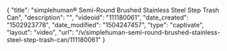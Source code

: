 {
    "title": "simplehuman&reg;  Semi-Round Brushed Stainless Steel Step Trash Can",
    "description": "",
    "videoid": "111180061",
    "date_created": "1502923778",
    "date_modified": "1504247457",
    "type": "captivate",
    "layout": "video",
    "url": "\/v\/simplehuman-semi-round-brushed-stainless-steel-step-trash-can\/111180061"
}